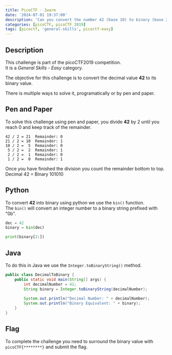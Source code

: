 ```yaml
---
title: PicoCTF - 2warm
date: '2024-07-01 19:37:00'
description: 'Can you convert the number 42 (base 10) to binary (base 2)? '
categories: [picoCTF, picoCTF 2019]
tags: [picoctf, 'general-skills', picoctf-easy]
---
```


## Description

This challenge is part of the picoCTF2019 competition.  
It is a *General Skills* - *Easy* category.

The objective for this challenge is to convert the decimal value **42** to its
binary value.

There is multiple ways to solve it, programatically or by pen and paper.

## Pen and Paper

To solve this challenge using pen and paper, you divide **42** by 2 until you
reach 0 and keep track of the remainder.

```plaintext
42 / 2 = 21  Remainder: 0
21 / 2 = 10  Remainder: 1
10 / 2 =  5  Remainder: 0
 5 / 2 =  2  Remainder: 1
 2 / 2 =  1  Remainder: 0
 1 / 2 =  0  Remainder: 1
```

Once you have finished the division you count the remainder bottom to top.  
Decimal 42 = Binary 101010

## Python

To convert **42** into binary using python we use the `bin()` function.  
The `bin()` will convert an integer number to a binary string prefixed with "0b".

```python
dec = 42
binary = bin(dec)

print(binary[2:])
```

## Java

To do this in Java we use the `Integer.toBinaryString()` method.

```java
public class DecimalToBinary {
    public static void main(String[] args) {
        int decimalNumber = 42;
        String binary = Integer.toBinaryString(decimalNumber);
        
        System.out.println("Decimal Number: " + decimalNumber);
        System.out.println("Binary Equivalent: " + binary);
    }
}
```

## Flag

To complete the challenge you need to surround the binary value with
`picoCTF{********}` and submit the flag.
